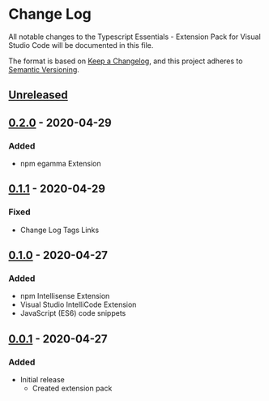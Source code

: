 # Change Log

All notable changes to the Typescript Essentials - Extension Pack for Visual Studio Code will be documented in this file.

The format is based on [Keep a Changelog](https://keepachangelog.com/en/1.0.0/),
and this project adheres to [Semantic Versioning](https://semver.org/spec/v2.0.0.html).

## [Unreleased]

## [0.2.0] - 2020-04-29

### Added

* npm egamma Extension

## [0.1.1] - 2020-04-29

### Fixed

* Change Log Tags Links

## [0.1.0] - 2020-04-27

### Added

* npm Intellisense Extension
* Visual Studio IntelliCode Extension
* JavaScript (ES6) code snippets

## [0.0.1] - 2020-04-27

### Added

* Initial release
  * Created extension pack

[Unreleased]: https://github.com/Gydunhn/Typescript-Essentials/tree/develop
[0.2.0]: https://github.com/Gydunhn/Typescript-Essentials/releases/tag/0.2.0
[0.1.1]: https://github.com/Gydunhn/Typescript-Essentials/releases/tag/0.1.1
[0.1.0]: https://github.com/Gydunhn/Typescript-Essentials/releases/tag/0.1.0
[0.0.1]: https://github.com/Gydunhn/Typescript-Essentials/releases/tag/0.0.1
